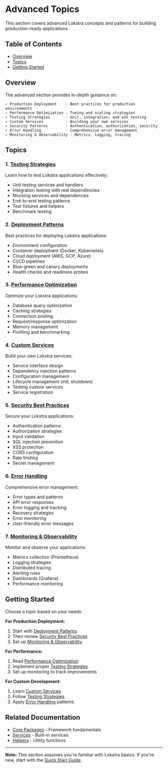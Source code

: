 # Advanced Topics

This section covers advanced Lokstra concepts and patterns for building production-ready applications.

## Table of Contents

- [Overview](#overview)
- [Topics](#topics)
- [Getting Started](#getting-started)

## Overview

The advanced section provides in-depth guidance on:

```
✓ Production Deployment    - Best practices for production environments
✓ Performance Optimization - Tuning and scaling strategies
✓ Testing Strategies       - Unit, integration, and e2e testing
✓ Custom Services          - Building your own services
✓ Security Patterns        - Authentication, authorization, security
✓ Error Handling           - Comprehensive error management
✓ Monitoring & Observability - Metrics, logging, tracing
```

## Topics

### 1. [Testing Strategies](testing)

Learn how to test Lokstra applications effectively:
- Unit testing services and handlers
- Integration testing with real dependencies
- Mocking services and dependencies
- End-to-end testing patterns
- Test fixtures and helpers
- Benchmark testing

### 2. [Deployment Patterns](deployment)

Best practices for deploying Lokstra applications:
- Environment configuration
- Container deployment (Docker, Kubernetes)
- Cloud deployment (AWS, GCP, Azure)
- CI/CD pipelines
- Blue-green and canary deployments
- Health checks and readiness probes

### 3. [Performance Optimization](performance)

Optimize your Lokstra applications:
- Database query optimization
- Caching strategies
- Connection pooling
- Request/response optimization
- Memory management
- Profiling and benchmarking

### 4. [Custom Services](custom-services)

Build your own Lokstra services:
- Service interface design
- Dependency injection patterns
- Configuration management
- Lifecycle management (init, shutdown)
- Testing custom services
- Service registration

### 5. [Security Best Practices](security)

Secure your Lokstra applications:
- Authentication patterns
- Authorization strategies
- Input validation
- SQL injection prevention
- XSS protection
- CORS configuration
- Rate limiting
- Secret management

### 6. [Error Handling](error-handling)

Comprehensive error management:
- Error types and patterns
- API error responses
- Error logging and tracking
- Recovery strategies
- Error monitoring
- User-friendly error messages

### 7. [Monitoring & Observability](monitoring)

Monitor and observe your applications:
- Metrics collection (Prometheus)
- Logging strategies
- Distributed tracing
- Alerting rules
- Dashboards (Grafana)
- Performance monitoring

## Getting Started

Choose a topic based on your needs:

**For Production Deployment:**
1. Start with [Deployment Patterns](deployment)
2. Then review [Security Best Practices](security)
3. Set up [Monitoring & Observability](monitoring)

**For Performance:**
1. Read [Performance Optimization](performance)
2. Implement proper [Testing Strategies](testing)
3. Set up monitoring to track improvements

**For Custom Development:**
1. Learn [Custom Services](custom-services)
2. Follow [Testing Strategies](testing)
3. Apply [Error Handling](error-handling) patterns

## Related Documentation

- [Core Packages](../01-core-packages) - Framework fundamentals
- [Services](../06-services) - Built-in services
- [Helpers](../07-helpers) - Utility functions

---

**Note:** This section assumes you're familiar with Lokstra basics. If you're new, start with the [Quick Start Guide](../../01-essentials).

